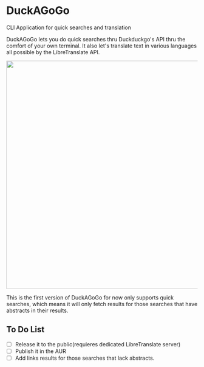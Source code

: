 # DuckAGoGo
CLI Application for quick searches and translation

DuckAGoGo lets you do quick searches thru Duckduckgo's API thru the comfort of your own terminal. It also let's translate text in various languages all possible by the LibreTranslate API.

<img src="https://alasvalle.com/pics/DuckAGoGo-Showcase.gif" width="700" height="600" /> 

This is the first version of DuckAGoGo for now only supports quick searches, which means it will only fetch results for those searches that have abstracts in their results. 

## To Do List
- [ ] Release it to the public(requieres dedicated LibreTranslate server)
- [ ] Publish it in the AUR
- [ ] Add links results for those searches that lack abstracts.
